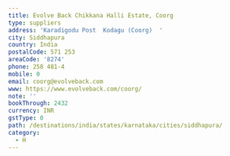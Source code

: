 ```yaml
---
title: Evolve Back Chikkana Halli Estate, Coorg
type: suppliers
address: 'Karadigodu Post  Kodagu (Coorg)  '
city: Siddhapura
country: India
postalCode: 571 253
areaCode: '8274'
phone: 258 481-4
mobile: 0
email: coorg@evolveback.com
www: https://www.evolveback.com/coorg/
note: ''
bookThrough: 2432
currency: INR
gstType: 0
path: /destinations/india/states/karnataka/cities/siddhapura/
category:
  - H
---
```


